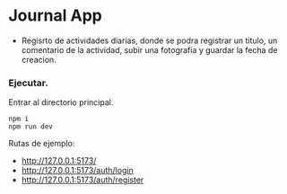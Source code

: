 # Journal App
- Regisrto de actividades diarias, donde se podra registrar un titulo,  un comentario de la actividad, subir una fotografia y guardar la fecha de creacion.


### Ejecutar.


Entrar al directorio principal.
```
npm i
npm run dev
```


Rutas de ejemplo:
- http://127.0.0.1:5173/
- http://127.0.0.1:5173/auth/login
- http://127.0.0.1:5173/auth/register 
